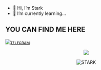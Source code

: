 - 👋 Hi, I’m Stark
- 🌱 I’m currently learning...




 ## YOU CAN FIND ME HERE 
  [![ᴛᴇʟᴇɢʀᴀᴍ](https://img.shields.io/badge/telegram-1b77FF.svg?style=for-the-badge&logo=telegram)](https://t.me/cad_baly) 
   <br>

<!---
StarkX200/StarkX200 is a ✨ special ✨ repository because its `README.md` (this file) appears on your GitHub profile.
You can click the Preview link to take a look at your changes.
--->



<p align="center">
<img src="https://github-readme-stats.vercel.app/api?username=XD-STARK&theme=highcontrast" align="center">
</p>


<p align="center">
<img src="https://telegra.ph/file/2f913d56680be45df386c.jpg" alt="STARK">
